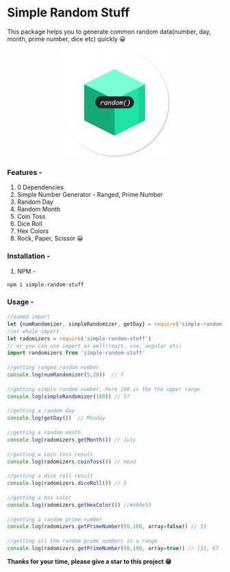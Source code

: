 # Simple Random Stuff
This package helps you to generate common random data(number, day, month, prime number, dice etc) quickly 😀


<p align="center"><img src="./getRandom.png" width="256px" alt="Logo"></img></p>

### Features - 
1. 0 Dependencies
1. Simple Number Generator - Ranged, Prime Number
2. Random Day
3. Random Month
4. Coin Toss
5. Dice Roll
6. Hex Colors
7. Rock, Paper, Scissor 😀

### Installation - 

1. NPM - 
```
npm i simple-random-stuff
```


### Usage - 

```javascript
//named import
let {numRandomizer, simpleRandomizer, getDay} = require('simple-random-stuff')
//or whole import
let radomizers = require('simple-random-stuff')
// or you can use import as well(react, vue, angular etc)
import randomizers from 'simple-random-stuff'

//getting ranged random number
console.log(numRandomizer(5,20))  // 7

//getting simple random number, here 100 is the the upper range
console.log(simpleRandomizer(100)) // 57

//getting a random day
console.log(getDay())  // Monday

//getting a random month
console.log(radomizers.getMonth()) // July

//getting a coin toss result
console.log(radomizers.coinToss()) // Head

//getting a dice roll result
console.log(radomizers.diceRoll()) // 5

//getting a hex color
console.log(radomizers.getHexColor()) //#e80e53

//getting a random prime number
console.log(radomizers.getPrimeNumber(50,100, array=false)) // 53

//getting all the random prime numbers in a range
console.log(radomizers.getPrimeNumber(50,100, array=true)) // [53, 67 ....]
````

**Thanks for your time, please give a star to this project 😁**